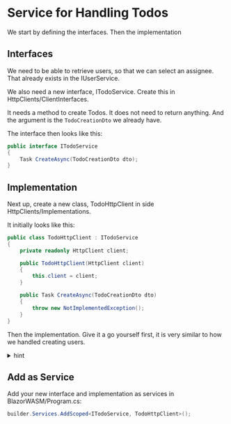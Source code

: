 # Service for Handling Todos

We start by defining the interfaces. Then the implementation

## Interfaces

We need to be able to retrieve users, so that we can select an assignee. That already exists in the IUserService.

We also need a new interface, ITodoService. Create this in HttpClients/ClientInterfaces.

It needs a method to create Todos. It does not need to return anything. And the argument is the `TodoCreationDto` we already have.

The interface then looks like this:

```csharp
public interface ITodoService
{
    Task CreateAsync(TodoCreationDto dto);
}
```

## Implementation
Next up, create a new class, TodoHttpClient in side HttpClients/Implementations.

It initially looks like this:

```csharp
public class TodoHttpClient : ITodoService
{
    private readonly HttpClient client;

    public TodoHttpClient(HttpClient client)
    {
        this.client = client;
    }

    public Task CreateAsync(TodoCreationDto dto)
    {
        throw new NotImplementedException();
    }
}
```

Then the implementation. Give it a go yourself first, it is very similar to how we handled creating users.

<details>
<summary>hint</summary>

```csharp
public async Task CreateAsync(TodoCreationDto dto)
{
    HttpResponseMessage response = await client.PostAsJsonAsync("/todos",dto);
    if (!response.IsSuccessStatusCode)
    {
        string content = await response.Content.ReadAsStringAsync();
        throw new Exception(content);
    }
}
```

The argument is serialized. Then the client is used to make a POST request with the JSON. The response is checked for failure, in which case an exception is thrown.

</details>

## Add as Service

Add your new interface and implementation as services in BlazorWASM/Program.cs:

```csharp
builder.Services.AddScoped<ITodoService, TodoHttpClient>();
```